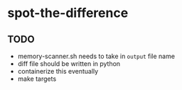 # spot-the-difference

## TODO

- memory-scanner.sh needs to take in `output` file name
- diff file should be written in python
- containerize  this eventually
- make targets